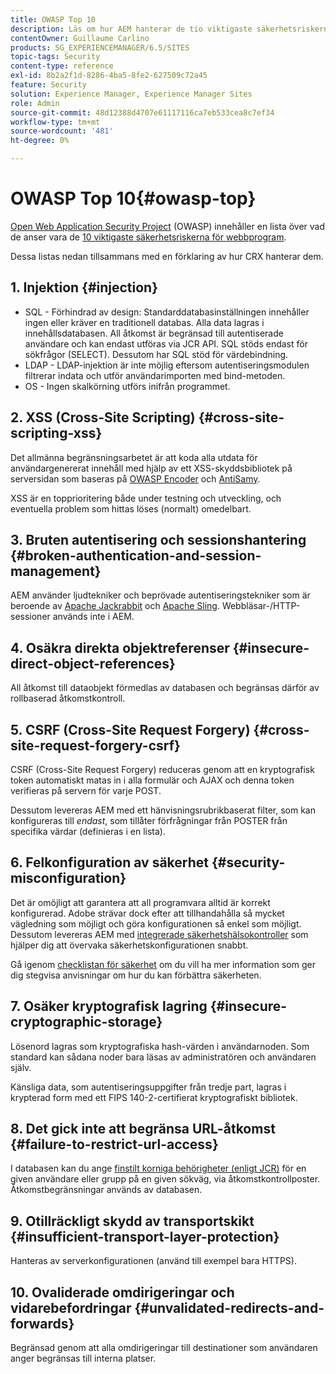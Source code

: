 ```yaml
---
title: OWASP Top 10
description: Läs om hur AEM hanterar de tio viktigaste säkerhetsriskerna i OWASP.
contentOwner: Guillaume Carlino
products: SG_EXPERIENCEMANAGER/6.5/SITES
topic-tags: Security
content-type: reference
exl-id: 8b2a2f1d-8286-4ba5-8fe2-627509c72a45
feature: Security
solution: Experience Manager, Experience Manager Sites
role: Admin
source-git-commit: 48d12388d4707e61117116ca7eb533cea8c7ef34
workflow-type: tm+mt
source-wordcount: '481'
ht-degree: 0%

---
```


# OWASP Top 10{#owasp-top}

[Open Web Application Security Project](https://owasp.org/) (OWASP) innehåller en lista över vad de anser vara de [10 viktigaste säkerhetsriskerna för webbprogram](https://owasp.org/www-project-top-ten/).

Dessa listas nedan tillsammans med en förklaring av hur CRX hanterar dem.

## 1. Injektion {#injection}

* SQL - Förhindrad av design: Standarddatabasinställningen innehåller ingen eller kräver en traditionell databas. Alla data lagras i innehållsdatabasen. All åtkomst är begränsad till autentiserade användare och kan endast utföras via JCR API. SQL stöds endast för sökfrågor (SELECT). Dessutom har SQL stöd för värdebindning.
* LDAP - LDAP-injektion är inte möjlig eftersom autentiseringsmodulen filtrerar indata och utför användarimporten med bind-metoden.
* OS - Ingen skalkörning utförs inifrån programmet.

## 2. XSS (Cross-Site Scripting) {#cross-site-scripting-xss}

Det allmänna begränsningsarbetet är att koda alla utdata för användargenererat innehåll med hjälp av ett XSS-skyddsbibliotek på serversidan som baseras på [OWASP Encoder](https://owasp.org/www-project-java-encoder/) och [AntiSamy](https://wiki.owasp.org/index.php/Category:OWASP_AntiSamy_Project).

XSS är en topprioritering både under testning och utveckling, och eventuella problem som hittas löses (normalt) omedelbart.

## 3. Bruten autentisering och sessionshantering {#broken-authentication-and-session-management}

AEM använder ljudtekniker och beprövade autentiseringstekniker som är beroende av [Apache Jackrabbit](https://jackrabbit.apache.org/jcr/index.html) och [Apache Sling](https://sling.apache.org/). Webbläsar-/HTTP-sessioner används inte i AEM.

## 4. Osäkra direkta objektreferenser {#insecure-direct-object-references}

All åtkomst till dataobjekt förmedlas av databasen och begränsas därför av rollbaserad åtkomstkontroll.

## 5. CSRF (Cross-Site Request Forgery) {#cross-site-request-forgery-csrf}

CSRF (Cross-Site Request Forgery) reduceras genom att en kryptografisk token automatiskt matas in i alla formulär och AJAX och denna token verifieras på servern för varje POST.

Dessutom levereras AEM med ett hänvisningsrubrikbaserat filter, som kan konfigureras till *endast*, som tillåter förfrågningar från POSTER från specifika värdar (definieras i en lista).

## 6. Felkonfiguration av säkerhet {#security-misconfiguration}

Det är omöjligt att garantera att all programvara alltid är korrekt konfigurerad. Adobe strävar dock efter att tillhandahålla så mycket vägledning som möjligt och göra konfigurationen så enkel som möjligt. Dessutom levereras AEM med [integrerade säkerhetshälsokontroller](/help/sites-administering/operations-dashboard.md) som hjälper dig att övervaka säkerhetskonfigurationen snabbt.

Gå igenom [checklistan för säkerhet](/help/sites-administering/security-checklist.md) om du vill ha mer information som ger dig stegvisa anvisningar om hur du kan förbättra säkerheten.

## 7. Osäker kryptografisk lagring {#insecure-cryptographic-storage}

Lösenord lagras som kryptografiska hash-värden i användarnoden. Som standard kan sådana noder bara läsas av administratören och användaren själv.

Känsliga data, som autentiseringsuppgifter från tredje part, lagras i krypterad form med ett FIPS 140-2-certifierat kryptografiskt bibliotek.

## 8. Det gick inte att begränsa URL-åtkomst {#failure-to-restrict-url-access}

I databasen kan du ange [finstilt korniga behörigheter (enligt JCR)](https://developer.adobe.com/experience-manager/reference-materials/spec/jcr/2.0/16_Access_Control_Management.html) för en given användare eller grupp på en given sökväg, via åtkomstkontrollposter. Åtkomstbegränsningar används av databasen.

## 9. Otillräckligt skydd av transportskikt {#insufficient-transport-layer-protection}

Hanteras av serverkonfigurationen (använd till exempel bara HTTPS).

## 10. Ovaliderade omdirigeringar och vidarebefordringar {#unvalidated-redirects-and-forwards}

Begränsad genom att alla omdirigeringar till destinationer som användaren anger begränsas till interna platser.

